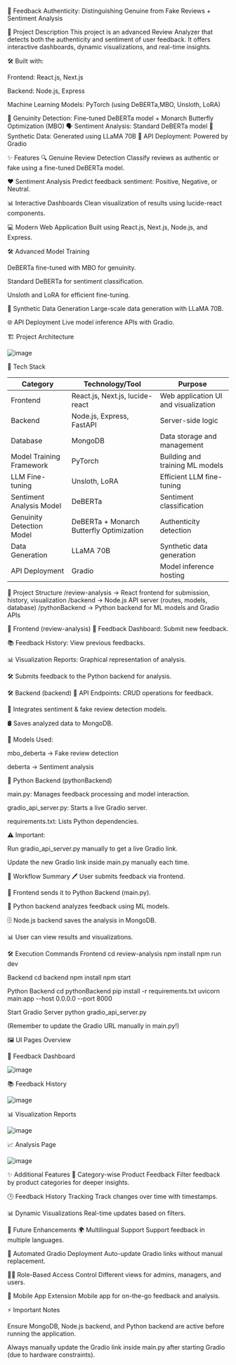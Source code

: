 
🎯 Feedback Authenticity: Distinguishing Genuine from Fake Reviews + Sentiment Analysis


📄 Project Description
This project is an advanced Review Analyzer that detects both the authenticity and sentiment of user feedback.
It offers interactive dashboards, dynamic visualizations, and real-time insights.



🛠️ Built with:


Frontend: React.js, Next.js


Backend: Node.js, Express


Machine Learning Models: PyTorch (using DeBERTa,MBO, Unsloth, LoRA)



🧠 Genuinity Detection: Fine-tuned DeBERTa model + Monarch Butterfly Optimization (MBO)
🗣️ Sentiment Analysis: Standard DeBERTa model
🤖 Synthetic Data: Generated using LLaMA 70B
🚀 API Deployment: Powered by Gradio



✨ Features
🔍 Genuine Review Detection
Classify reviews as authentic or fake using a fine-tuned DeBERTa model.


❤️ Sentiment Analysis
Predict feedback sentiment: Positive, Negative, or Neutral.


📊 Interactive Dashboards
Clean visualization of results using lucide-react components.


💻 Modern Web Application
Built using React.js, Next.js, Node.js, and Express.



🛠️ Advanced Model Training


DeBERTa fine-tuned with MBO for genuinity.


Standard DeBERTa for sentiment classification.


Unsloth and LoRA for efficient fine-tuning.



🧪 Synthetic Data Generation
Large-scale data generation with LLaMA 70B.


🌐 API Deployment
Live model inference APIs with Gradio.


🏗️ Project Architecture


![image](https://github.com/user-attachments/assets/52fb6ef1-65ce-483a-b66c-f3c45e88e75e)




🚀 Tech Stack


| Category                | Technology/Tool                          | Purpose                                  |
|--------------------------|------------------------------------------|------------------------------------------|
| Frontend                 | React.js, Next.js, lucide-react          | Web application UI and visualization    |
| Backend                  | Node.js, Express, FastAPI                | Server-side logic                       |
| Database                 | MongoDB                                  | Data storage and management             |
| Model Training Framework | PyTorch                                  | Building and training ML models         |
| LLM Fine-tuning          | Unsloth, LoRA                            | Efficient LLM fine-tuning               |
| Sentiment Analysis Model | DeBERTa                                  | Sentiment classification                |
| Genuinity Detection Model| DeBERTa + Monarch Butterfly Optimization | Authenticity detection                  |
| Data Generation          | LLaMA 70B                                | Synthetic data generation               |
| API Deployment           | Gradio                                   | Model inference hosting                 |



📂 Project Structure
/review-analysis     → React frontend for submission, history, visualization
/backend              → Node.js API server (routes, models, database)
/pythonBackend        → Python backend for ML models and Gradio APIs


🎨 Frontend (review-analysis)
📝 Feedback Dashboard: Submit new feedback.


📚 Feedback History: View previous feedbacks.


📊 Visualization Reports: Graphical representation of analysis.


🛠️ Submits feedback to the Python backend for analysis.



🛠️ Backend (backend)
📡 API Endpoints: CRUD operations for feedback.



🤖 Integrates sentiment & fake review detection models.


🛢️ Saves analyzed data to MongoDB.



🧠 Models Used:

mbo_deberta → Fake review detection


deberta → Sentiment analysis



🧪 Python Backend (pythonBackend)

main.py: Manages feedback processing and model interaction.


gradio_api_server.py: Starts a live Gradio server.


requirements.txt: Lists Python dependencies.



⚠️ Important:


Run gradio_api_server.py manually to get a live Gradio link.


Update the new Gradio link inside main.py manually each time.




🔄 Workflow Summary
🖊️ User submits feedback via frontend.


🔗 Frontend sends it to Python Backend (main.py).


🧠 Python backend analyzes feedback using ML models.


🗄️ Node.js backend saves the analysis in MongoDB.



📊 User can view results and visualizations.


🛠️ Execution Commands
Frontend
cd review-analysis
npm install
npm run dev


Backend
cd backend
npm install
npm start


Python Backend
cd pythonBackend
pip install -r requirements.txt
uvicorn main:app --host 0.0.0.0 --port 8000


Start Gradio Server
python gradio_api_server.py


(Remember to update the Gradio URL manually in main.py!)



🖼️ UI Pages Overview

📝 Feedback Dashboard

![image](https://github.com/user-attachments/assets/431ddb58-424c-4d66-bdf8-599dcebf30e3)

📚 Feedback History

![image](https://github.com/user-attachments/assets/8759e121-4dcf-459d-8ce9-da6650c98894)


📊 Visualization Reports

![image](https://github.com/user-attachments/assets/e2fd245d-d39a-44ea-8196-a603e4bf6754)


📈 Analysis Page

![image](https://github.com/user-attachments/assets/249a2a2c-edb9-450b-b26c-753ea0f22167)



✨ Additional Features
🛒 Category-wise Product Feedback
Filter feedback by product categories for deeper insights.


🕒 Feedback History Tracking
Track changes over time with timestamps.


📊 Dynamic Visualizations
Real-time updates based on filters.


🚀 Future Enhancements
🌍 Multilingual Support
Support feedback in multiple languages.


🔄 Automated Gradio Deployment
Auto-update Gradio links without manual replacement.


🧑‍💼 Role-Based Access Control
Different views for admins, managers, and users.


📱 Mobile App Extension
Mobile app for on-the-go feedback and analysis.



⚡ Important Notes

Ensure MongoDB, Node.js backend, and Python backend are active before running the application.


Always manually update the Gradio link inside main.py after starting Gradio (due to hardware constraints).
